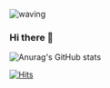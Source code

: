 ![waving](https://capsule-render.vercel.app/api?type=waving&height=200&text=Heesang&fontAlign=80&fontAlignY=40&color=gradient)

### Hi there 👋
 ![Anurag's GitHub stats](https://github-readme-stats.vercel.app/api?username=Heesang&show_icons=true&theme=radical)


[![Hits](https://hits.seeyoufarm.com/api/count/incr/badge.svg?url=https%3A%2F%2Fgithub.com%2Fghs5576%2Fghs5576%2Fblob%2F8de8c960a93c79c15d81631f27526f29b34049bb%2FREADME.md&count_bg=%2379C83D&title_bg=%23555555&icon=&icon_color=%23E7E7E7&title=hits&edge_flat=false)](https://hits.seeyoufarm.com)

<!--
**ghs5576/ghs5576** is a ✨ _special_ ✨ repository because its `README.md` (this file) appears on your GitHub profile.

Here are some ideas to get you started:

- 🔭 I’m currently working on ...
- 🌱 I’m currently learning ...
- 👯 I’m looking to collaborate on ...
- 🤔 I’m looking for help with ...
- 💬 Ask me about ...
- 📫 How to reach me: ...
- 😄 Pronouns: ...
- ⚡ Fun fact: ...
-->
